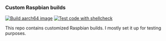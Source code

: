 ### Custom Raspbian builds

[![Build aarch64 image](https://github.com/dr460nf1r3/school-rpi/actions/workflows/build_aarch64.yml/badge.svg)](https://github.com/dr460nf1r3/school-rpi/actions/workflows/build_aarch64.yml) [![Test code with shellcheck](https://github.com/dr460nf1r3/school-rpi/actions/workflows/lint.yml/badge.svg)](https://github.com/dr460nf1r3/school-rpi/actions/workflows/lint.yml)

This repo contains customized Raspbian builds. I mostly set it up for testing purposes. 